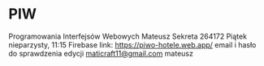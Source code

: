 # PIW
Programowania Interfejsów Webowych
Mateusz Sekreta 264172
Piątek nieparzysty, 11:15
Firebase link: https://piwo-hotele.web.app/
email i hasło do sprawdzenia edycji
maticraft11@gmail.com
mateusz
